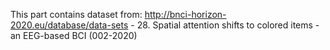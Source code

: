 This part contains dataset from: http://bnci-horizon-2020.eu/database/data-sets - 28. Spatial attention shifts to colored items - 
an EEG-based BCI (002-2020)